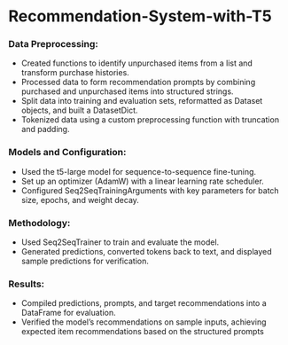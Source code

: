 # Recommendation-System-with-T5

### Data Preprocessing:

- Created functions to identify unpurchased items from a list and transform purchase histories.
- Processed data to form recommendation prompts by combining purchased and unpurchased items into structured strings.
- Split data into training and evaluation sets, reformatted as Dataset objects, and built a DatasetDict.
- Tokenized data using a custom preprocessing function with truncation and padding.

### Models and Configuration:

- Used the t5-large model for sequence-to-sequence fine-tuning.
- Set up an optimizer (AdamW) with a linear learning rate scheduler.
- Configured Seq2SeqTrainingArguments with key parameters for batch size, epochs, and weight decay.

### Methodology:

- Used Seq2SeqTrainer to train and evaluate the model.
- Generated predictions, converted tokens back to text, and displayed sample predictions for verification.

### Results:

- Compiled predictions, prompts, and target recommendations into a DataFrame for evaluation.
- Verified the model’s recommendations on sample inputs, achieving expected item recommendations based on the structured prompts
